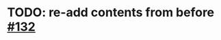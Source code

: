 # TODO: re-add contents from before [#132](https://github.com/paritytech/capi/commit/d80078753247454808b41f6d7d2367db3f76abd1)
